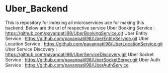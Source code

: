 # Uber_Backend
This is repository for indexing all microservices use for making this backend.
Below are the url of respective service
Uber Booking Service : https://github.com/pavanpatil98/UberBookingService.git
Uber Entity Service :  https://github.com/pavanpatil98/UberEntityService.git
Uber Location Service : https://github.com/pavanpatil98/UberLocationService.git
Uber Service Discovery : https://github.com/pavanpatil98/UberServiceDiscovery.git
Uber Socket Service : https://github.com/pavanpatil98/UberSocketServer.git
Uber Auth Service : https://github.com/pavanpatil98/UberAuthService
